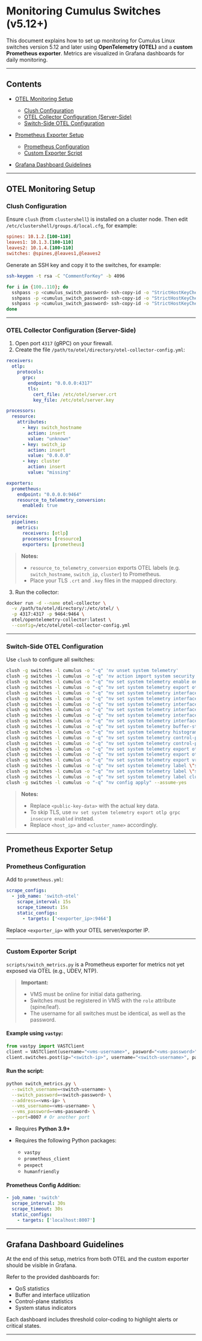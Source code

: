 # Monitoring Cumulus Switches (v5.12+)

This document explains how to set up monitoring for Cumulus Linux switches version 5.12 and later using **OpenTelemetry (OTEL)** and a **custom Prometheus exporter**. Metrics are visualized in Grafana dashboards for daily monitoring.

---

## Contents

* [OTEL Monitoring Setup](#otel-monitoring-setup)

  - [Clush Configuration](#clush-configuration)
  - [OTEL Collector Configuration (Server-Side)](#otel-collector-configuration-server-side)
  - [Switch-Side OTEL Configuration](#switch-side-otel-configuration)
* [Prometheus Exporter Setup](#prometheus-exporter-setup)

  - [Prometheus Configuration](#prometheus-configuration)
  - [Custom Exporter Script](#custom-exporter-script)
* [Grafana Dashboard Guidelines](#grafana-dashboard-guidelines)

---

## OTEL Monitoring Setup

### Clush Configuration

Ensure `clush` (from `clustershell`) is installed on a cluster node. Then edit `/etc/clustershell/groups.d/local.cfg`, for example:

```ini
spines: 10.1.2.[100-110]
leaves1: 10.1.3.[100-110]
leaves2: 10.1.4.[100-110]
switches: @spines,@leaves1,@leaves2
```

Generate an SSH key and copy it to the switches, for example:

```bash
ssh-keygen -t rsa -C "CommentForKey" -b 4096

for i in {100..110}; do
  sshpass -p <cumulus_switch_password> ssh-copy-id -o "StrictHostKeyChecking=no" cumulus@10.1.2.$i
  sshpass -p <cumulus_switch_password> ssh-copy-id -o "StrictHostKeyChecking=no" cumulus@10.1.3.$i
  sshpass -p <cumulus_switch_password> ssh-copy-id -o "StrictHostKeyChecking=no" cumulus@10.1.4.$i
done
```

---

### OTEL Collector Configuration (Server-Side)

1. Open port `4317` (gRPC) on your firewall.
2. Create the file `/path/to/otel/directory/otel-collector-config.yml`:

```yaml
receivers:
  otlp:
    protocols:
      grpc:
        endpoint: "0.0.0.0:4317"
        tls:
          cert_file: /etc/otel/server.crt
          key_file: /etc/otel/server.key

processors:
  resource:
    attributes:
      - key: switch_hostname
        action: insert
        value: "unknown"
      - key: switch_ip
        action: insert
        value: "0.0.0.0"
      - key: cluster
        action: insert
        value: "missing"

exporters:
  prometheus:
    endpoint: "0.0.0.0:9464"
    resource_to_telemetry_conversion:
      enabled: true

service:
  pipelines:
    metrics:
      receivers: [otlp]
      processors: [resource]
      exporters: [prometheus]
```

> **Notes:**
>
> * `resource_to_telemetry_conversion` exports OTEL labels (e.g. `switch_hostname`, `switch_ip`, `cluster`) to Prometheus.
> * Place your TLS `.crt` and `.key` files in the mapped directory.

3. Run the collector:

```bash
docker run -d --name otel-collector \
  -v /path/to/otel/directory/:/etc/otel/ \
  -p 4317:4317 -p 9464:9464 \
  otel/opentelemetry-collector:latest \
  --config=/etc/otel/otel-collector-config.yml
```

---

### Switch-Side OTEL Configuration

Use `clush` to configure all switches:

```bash
clush -g switches -l cumulus -o "-q" 'nv unset system telemetry'
clush -g switches -l cumulus -o "-q" 'nv action import system security ca-certificate tls-cert data """<public-key-data>"""'
clush -g switches -l cumulus -o "-q" "nv set system telemetry enable on"
clush -g switches -l cumulus -o "-q" "nv set system telemetry export otlp state enabled"
clush -g switches -l cumulus -o "-q" "nv set system telemetry interface-stats export state enabled"
clush -g switches -l cumulus -o "-q" "nv set system telemetry interface-stats sample-interval 30"
clush -g switches -l cumulus -o "-q" "nv set system telemetry interface-stats ingress-buffer priority-group 3"
clush -g switches -l cumulus -o "-q" "nv set system telemetry interface-stats egress-buffer traffic-class 3"
clush -g switches -l cumulus -o "-q" "nv set system telemetry interface-stats switch-priority 3"
clush -g switches -l cumulus -o "-q" "nv set system telemetry interface-stats class phy state enabled"
clush -g switches -l cumulus -o "-q" "nv set system telemetry buffer-stats export state enabled"
clush -g switches -l cumulus -o "-q" "nv set system telemetry histogram export state enabled"
clush -g switches -l cumulus -o "-q" "nv set system telemetry control-plane-stats export state enabled"
clush -g switches -l cumulus -o "-q" "nv set system telemetry control-plane-stats sample-interval 30"
clush -g switches -l cumulus -o "-q" "nv set system telemetry export otlp grpc cert-id tls-cert"
clush -g switches -l cumulus -o "-q" "nv set system telemetry export otlp grpc destination <host_ip> port 4317"
clush -g switches -l cumulus -o "-q" "nv set system telemetry export vrf mgmt"
clush -g switches -l cumulus -o "-q" "nv set system telemetry label \"switch_ip\" description \"\$(hostname -I | awk '{print \$1}')\""
clush -g switches -l cumulus -o "-q" "nv set system telemetry label \"switch_hostname\" description \"\$(hostname)\""
clush -g switches -l cumulus -o "-q" "nv set system telemetry label cluster description <cluster_name>"
clush -g switches -l cumulus -o "-q" "nv config apply" --assume-yes
```

> **Notes:**
>
> * Replace `<public-key-data>` with the actual key data.
> * To skip TLS, use `nv set system telemetry export otlp grpc insecure enabled` instead.
> * Replace `<host_ip>` and `<cluster_name>` accordingly.

---

## Prometheus Exporter Setup

### Prometheus Configuration

Add to `prometheus.yml`:

```yaml
scrape_configs:
  - job_name: 'switch-otel'
    scrape_interval: 15s
    scrape_timeout: 15s
    static_configs:
      - targets: ['<exporter_ip>:9464']
```

Replace `<exporter_ip>` with your OTEL server/exporter IP.

---

### Custom Exporter Script

`scripts/switch_metrics.py` is a Prometheus exporter for metrics not yet exposed via OTEL (e.g., UDEV, NTP).

> **Important:**
>
> * VMS must be online for initial data gathering.
> * Switches must be registered in VMS with the `role` attribute (spine/leaf).
> * The username for all switches must be identical, as well as the password. 

#### Example using `vastpy`:

```python
from vastpy import VASTClient
client = VASTClient(username="<vms-username>", pasword="<vms-password>", address="<vms-ip>")
client.switches.post(ip="<switch-ip>", username="<switch-username>", password="<switch-password>", role="spine")
```

#### Run the script:

```bash
python switch_metrics.py \
  --switch_username=<switch-username> \
  --switch_password=<switch-password> \
  --address=<vms-ip> \
  --vms_username=<vms-username> \
  --vms_password=<vms-password> \
  --port=8007 # Or another port
```

* Requires **Python 3.9+**
* Requires the following Python packages:

  * `vastpy`
  * `prometheus_client`
  * `pexpect`
  * `humanfriendly`

#### Prometheus Config Addition:

```yaml
- job_name: 'switch'
  scrape_interval: 30s
  scrape_timeout: 30s
  static_configs:
    - targets: ['localhost:8007']
```

---

## Grafana Dashboard Guidelines

At the end of this setup, metrics from both OTEL and the custom exporter should be visible in Grafana.

Refer to the provided dashboards for:

* QoS statistics
* Buffer and interface utilization
* Control-plane statistics
* System status indicators

Each dashboard includes threshold color-coding to highlight alerts or critical states.

---
